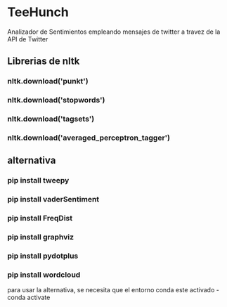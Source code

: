 # TeeHunch

Analizador de Sentimientos empleando mensajes de twitter a travez de la API de Twitter

## Librerias de nltk
### nltk.download('punkt')
### nltk.download('stopwords')
### nltk.download('tagsets')
### nltk.download('averaged_perceptron_tagger')

## alternativa
### pip install tweepy
### pip install vaderSentiment
### pip install FreqDist
### pip install graphviz
### pip install pydotplus
### pip install wordcloud

para usar la alternativa, se necesita que el entorno conda este activado
-conda activate

